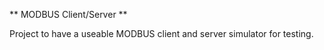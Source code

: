 ** MODBUS Client/Server **

Project to have a useable MODBUS client and server simulator for testing.
